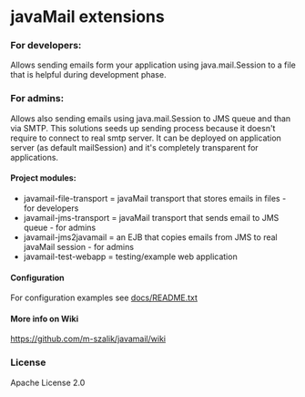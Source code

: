 javaMail extensions
===================

### For developers:
Allows sending emails form your application using java.mail.Session to a file that is helpful during development phase.


### For admins:
Allows also sending emails using java.mail.Session to JMS queue and than via SMTP. This solutions seeds up sending process because it doesn't require to connect to real smtp server.
It can be deployed on application server (as default mailSession) and it's completely transparent for applications.

#### Project modules:
* javamail-file-transport = javaMail transport that stores emails in files - for developers
* javamail-jms-transport = javaMail transport that sends email to JMS queue - for admins
* javamail-jms2javamail = an EJB that copies emails from JMS to real javaMail session - for admins
* javamail-test-webapp = testing/example web application

#### Configuration
For configuration examples see [docs/README.txt](./docs/README.txt)

#### More info on Wiki
https://github.com/m-szalik/javamail/wiki


### License
Apache License 2.0

